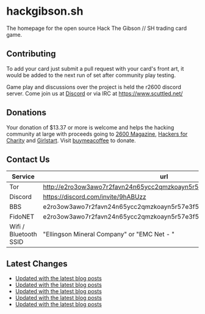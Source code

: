 # hackgibson.sh
The homepage for the open source Hack The Gibson // SH trading card game.


## Contributing

To add your card just submit a pull request with your card's front art, it would be added to the next run of set after community play testing.

Game play and discussions over the project is held the r2600 discord server. Come join us at [Discord](https://discord.com/invite/9hABUzz) or via IRC at https://www.scuttled.net/


## Donations

Your donation of $13.37 or more is welcome and helps the hacking community at large with proceeds going to [2600 Magazine](https://2600.com/), [Hackers for Charity](https://hackersforcharity.org) and [Girlstart](https://girlstart.org).  Visit [buymeacoffee](https://www.buymeacoffee.com/hackgibson.sh) to donate.


## Contact Us

Service | url
-|-
Tor | http://e2ro3ow3awo7r2favn24n65ycc2qmzkoayn5r57e3f56nvjwdcgg32ad.onion
Discord | https://discord.com/invite/9hABUzz
BBS | e2ro3ow3awo7r2favn24n65ycc2qmzkoayn5r57e3f56nvjwdcgg32ad.onion:23
FidoNET | e2ro3ow3awo7r2favn24n65ycc2qmzkoayn5r57e3f56nvjwdcgg32ad.onion:24554
Wifi / Bluetooth SSID | "Ellingson Mineral Company" or "EMC Net - <fidonet address>"

## Latest Changes
<!-- BLOG-POST-LIST:START -->
- [Updated with the latest blog posts](https://github.com/DFW2600/hackgibson.sh/commit/c5ee3178d2e56551e4ba2e60f6de65d6cc1b27c6)
- [Updated with the latest blog posts](https://github.com/DFW2600/hackgibson.sh/commit/75be4b7f4292227958c8e90c728edce383ed602e)
- [Updated with the latest blog posts](https://github.com/DFW2600/hackgibson.sh/commit/62379d14bf2c68b5883c05919e0eec8c07ef52b2)
- [Updated with the latest blog posts](https://github.com/DFW2600/hackgibson.sh/commit/83b5997b4c3be29e50d2d7b08f74caae97b9fc6e)
- [Updated with the latest blog posts](https://github.com/DFW2600/hackgibson.sh/commit/893a7cd9b671436b4db9192ec65cf150d201ac5a)
<!-- BLOG-POST-LIST:END -->

